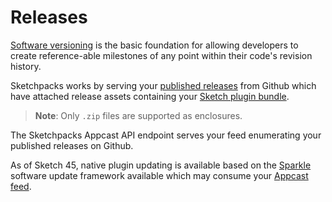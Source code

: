 # Releases

[Software versioning](https://en.wikipedia.org/wiki/Software_versioning) is the basic foundation
for allowing developers to create reference-able milestones of any point within their code's revision history.

Sketchpacks works by serving your [published releases](https://help.github.com/articles/creating-releases/) from Github which have attached release assets containing your [Sketch plugin bundle](http://developer.sketchapp.com/introduction/plugin-bundles/).

> **Note**: Only `.zip` files are supported as enclosures.

The Sketchpacks Appcast API endpoint serves your feed enumerating your published releases on Github.

As of Sketch 45, native plugin updating is available based on
the [Sparkle](https://sparkle-project.org/) software update framework available which may consume your [Appcast feed](./appcast.md).
